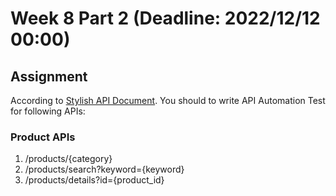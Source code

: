 # Week 8 Part 2 (Deadline: 2022/12/12 00:00)

## Assignment
According to [Stylish API Document](https://app.swaggerhub.com/apis-docs/YINGNTY/Stylish/1.0.0). You should to write API Automation Test for following APIs:  


### Product APIs 
1.  /products/{category}
2.  /products/search?keyword={keyword}
3.  /products/details?id={product_id}